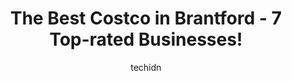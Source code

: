 ---
layout: ampstory
image: https://i0.wp.com/www.auto.or.id/wp-content/uploads/2023/06/costco-wholesale-0-brantford-1686327327.jpeg?resize=640,853
author: techidn
featured: false
description: Brantford, Ontario, Canada is a haven for Costco enthusiasts, boasting an impressive array of 7 top-notch establishments. Whether youre a seasoned connoisseur or simply curious to explore t
title: The Best Costco in Brantford - 7 Top-rated Businesses!
cover:
   title: The Best Costco in Brantford - 7 Top-rated Businesses!
   subtitle: AUTO.OR.ID
   background: https://www.auto.or.id/wp-content/uploads/2023/06/costco-wholesale-0-brantford-1686327327.jpeg

pages: 
 - layout: thirds
   top: <h1>#1 Costco Wholesale</h1>
   bottom: "<p>FREAKING LOVE COSTCO ! Always cool and new things to try and buy ! I paid $60 for the year for my membership Im totally hooked not to mention I feed the whole family d</p>"
   background: https://www.auto.or.id/wp-content/uploads/2023/06/costco-wholesale-1-brantford-1686327327.jpeg
   backgroundblur: true
 - layout: thirds
   top: <h1>#2 Costco Wholesale</h1>
   bottom: "<p>5900 Rodeo Dr, Mississauga, ON L5R 3S9, Canada</p>"
   background: https://www.auto.or.id/wp-content/uploads/2023/06/costco-wholesale-2-brantford-1686327328.jpeg
   cta:
      link: https://www.auto.or.id/the-best-costco-in-brantford-7-top-rated-businesses/
      text: The Best Costco in Brantford - 7 Top-rated Businesses!
 - layout: thirds
   top: <h1>#3 Costco Wholesale</h1>
   bottom: "<p>100 Legend Ct, Hamilton, ON L9K 1J3, Canada</p>"
   background: https://images.unsplash.com/photo-1608578702177-1ea59540ac72?ixlib=rb-4.0.3&ixid=MnwxMjA3fDB8MHxwaG90by1wYWdlfHx8fGVufDB8fHx8&auto=format&fit=crop&w=640&h=853&q=80
   cta:
      link: https://www.auto.or.id/the-best-costco-in-brantford-7-top-rated-businesses/
      text: The Best Costco in Brantford - 7 Top-rated Businesses!
 - layout: thirds
   top: <h1>#4 Costco</h1>
   bottom: "<p>3180 Laird Rd, Mississauga, ON L5L 6A5, Canada</p>"
   background: https://images.unsplash.com/photo-1629583825021-9fb0d16381ef?ixlib=rb-4.0.3&ixid=MnwxMjA3fDB8MHxwaG90by1wYWdlfHx8fGVufDB8fHx8&auto=format&fit=crop&w=640&h=853&q=80
   cta:
      link: https://www.auto.or.id/the-best-costco-in-brantford-7-top-rated-businesses/
      text: The Best Costco in Brantford - 7 Top-rated Businesses!
 - layout: thirds
   top: <h1>#5 Costco Wholesale</h1>
   bottom: "<p>100 Billy Bishop Way, Toronto, ON M3K 2C8, Canada</p>"
   background: https://images.unsplash.com/photo-1567449394863-577a4311b51c?ixlib=rb-4.0.3&ixid=MnwxMjA3fDB8MHxwaG90by1wYWdlfHx8fGVufDB8fHx8&auto=format&fit=crop&w=640&h=853&q=80
   cta:
      link: https://www.auto.or.id/the-best-costco-in-brantford-7-top-rated-businesses/
      text: The Best Costco in Brantford - 7 Top-rated Businesses!
 - layout: thirds
   top: <h1>#6 Costco Wholesale</h1>
   bottom: "<p>930 Erb St. W, Waterloo, ON N2J 3Z4, Canada</p>"
   background: https://images.unsplash.com/photo-1484136063621-1acbc3b4ec98?ixlib=rb-4.0.3&ixid=MnwxMjA3fDB8MHxwaG90by1wYWdlfHx8fGVufDB8fHx8&auto=format&fit=crop&w=640&h=853&q=80
   cta:
      link: https://www.auto.or.id/the-best-costco-in-brantford-7-top-rated-businesses/
      text: The Best Costco in Brantford - 7 Top-rated Businesses!
 - layout: thirds
   top: <h1>#7 Costco Wholesale Huntington</h1>
   bottom: "<p>55 New Huntington Rd, Vaughan, ON L4H 0S8, Canada</p>"
   background: https://images.unsplash.com/photo-1653047256226-ab0d16c758d5?ixlib=rb-4.0.3&ixid=MnwxMjA3fDB8MHxwaG90by1wYWdlfHx8fGVufDB8fHx8&auto=format&fit=crop&w=640&h=853&q=80
   cta:
      link: https://www.auto.or.id/the-best-costco-in-brantford-7-top-rated-businesses/
      text: The Best Costco in Brantford - 7 Top-rated Businesses!
 - layout: thirds
   middle: Continue reading...
   background: https://images.unsplash.com/photo-1617498115469-2a7ee098a575?ixlib=rb-4.0.3&ixid=MnwxMjA3fDB8MHxwaG90by1wYWdlfHx8fGVufDB8fHx8&auto=format&fit=crop&w=640&h=853&q=80
   cta:
      link: https://www.auto.or.id/the-best-costco-in-brantford-7-top-rated-businesses/
      text: The Best Costco in Brantford - 7 Top-rated Businesses!

---